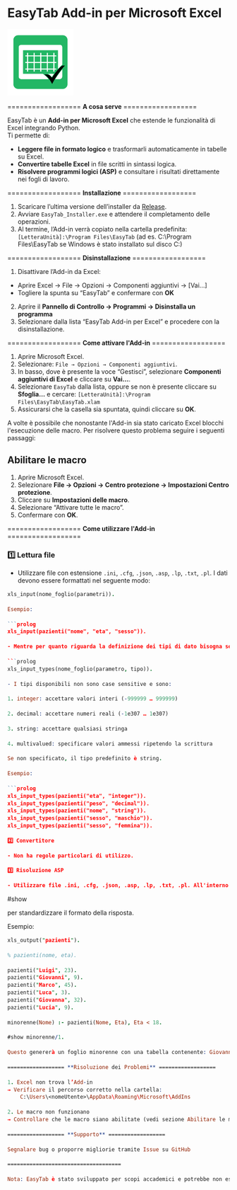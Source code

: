 EasyTab Add-in per Microsoft Excel
====================================

<img src="docs/Icona.png" alt="Logo" width="150"/>

================== **A cosa serve** ==================

EasyTab è un **Add-in per Microsoft Excel** che estende le funzionalità di Excel integrando Python.  
Ti permette di:

- **Leggere file in formato logico** e trasformarli automaticamente in tabelle su Excel.
- **Convertire tabelle Excel** in file scritti in sintassi logica.
- **Risolvere programmi logici (ASP)** e consultare i risultati direttamente nei fogli di lavoro.

================== **Installazione** ==================

1. Scaricare l’ultima versione dell’installer da [Release](../../releases/latest).  
2. Avviare `EasyTab_Installer.exe` e attendere il completamento delle operazioni.  
3. Al termine, l’Add-in verrà copiato nella cartella predefinita: `[LetteraUnità]:\Program Files\EasyTab`
(ad es. C:\Program Files\EasyTab se Windows è stato installato sul disco C:)

================== **Disinstallazione** ==================

1. Disattivare l’Add-in da Excel:  
- Aprire Excel → File → Opzioni → Componenti aggiuntivi → [Vai...]  
- Togliere la spunta su “EasyTab” e confermare con **OK**  
2. Aprire il **Pannello di Controllo → Programmi → Disinstalla un programma**  
3. Selezionare dalla lista “EasyTab Add-in per Excel” e procedere con la disinstallazione.

================== **Come attivare l'Add-in** ==================

1. Aprire Microsoft Excel.  
2. Selezionare: `File → Opzioni → Componenti aggiuntivi`.  
3. In basso, dove è presente la voce “Gestisci”, selezionare **Componenti aggiuntivi di Excel** e cliccare su **Vai...**.  
4. Selezionare `EasyTab` dalla lista, oppure se non è presente cliccare su **Sfoglia…** e cercare: `[LetteraUnità]:\Program Files\EasyTab\EasyTab.xlam`
5. Assicurarsi che la casella sia spuntata, quindi cliccare su **OK**.

A volte è possibile che nonostante l'Add-in sia stato caricato Excel blocchi l'esecuzione delle macro. Per risolvere questo problema seguire i seguenti passaggi:

## Abilitare le macro

1. Aprire Microsoft Excel.  
2. Selezionare **File → Opzioni → Centro protezione → Impostazioni Centro protezione**.  
3. Cliccare su **Impostazioni delle macro**.  
4. Selezionare “Attivare tutte le macro”.  
5. Confermare con **OK**.

================== **Come utilizzare l'Add-in** ==================

### 1️⃣ Lettura file

- Utilizzare file con estensione `.ini`, `.cfg`, `.json`, `.asp`, `.lp`, `.txt`, `.pl`. I dati devono essere formattati nel seguente modo:

```prolog
xls_input(nome_foglio(parametri)).

Esempio:

```prolog
xls_input(pazienti("nome", "eta", "sesso")).

- Mentre per quanto riguarda la definizione dei tipi di dato bisogna seguire la seguente sintassi:

```prolog
xls_input_types(nome_foglio(parametro, tipo)).

- I tipi disponibili non sono case sensitive e sono:

1. integer: accettare valori interi (-999999 … 999999)

2. decimal: accettare numeri reali (-1e307 … 1e307)

3. string: accettare qualsiasi stringa

4. multivalued: specificare valori ammessi ripetendo la scrittura

Se non specificato, il tipo predefinito è string.

Esempio:

```prolog
xls_input_types(pazienti("eta", "integer")).
xls_input_types(pazienti("peso", "decimal")).
xls_input_types(pazienti("nome", "string")).
xls_input_types(pazienti("sesso", "maschio")).
xls_input_types(pazienti("sesso", "femmina")).

2️⃣ Convertitore

- Non ha regole particolari di utilizzo.

3️⃣ Risoluzione ASP

- Utilizzare file .ini, .cfg, .json, .asp, .lp, .txt, .pl. All'interno di questi file è necessario che ci sia la direttiva:

```
#show

per standardizzare il formato della risposta.

Esempio:

```prolog
xls_output("pazienti").

% pazienti(nome, eta).

pazienti("Luigi", 23). 
pazienti("Giovanni", 9).
pazienti("Marco", 45).
pazienti("Luca", 3).
pazienti("Giovanna", 32).
pazienti("Lucia", 9).

minorenne(Nome) :- pazienti(Nome, Eta), Eta < 18.

#show minorenne/1.

Questo genererà un foglio minorenne con una tabella contenente: Giovanni, Luca, Lucia.

================== **Risoluzione dei Problemi** ==================

1. Excel non trova l’Add-in
→ Verificare il percorso corretto nella cartella:
    C:\Users\<nomeUtente>\AppData\Roaming\Microsoft\AddIns

2. Le macro non funzionano
→ Controllare che le macro siano abilitate (vedi sezione Abilitare le macro).

================== **Supporto** ==================

Segnalare bug o proporre migliorie tramite Issue su GitHub

====================================

Nota: EasyTab è stato sviluppato per scopi accademici e potrebbe non essere compatibile con tutte le versioni di Microsoft Excel.